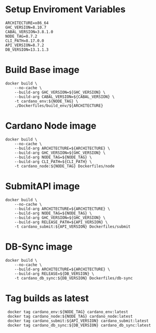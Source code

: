 # Setup Enviroment Variables
    ARCHITECTURE=x86_64
    GHC_VERSION=8.10.7
    CABAL_VERSION=3.8.1.0
    NODE_TAG=8.7.2
    CLI_PATH=8.17.0.0
    API_VERSION=8.7.2
    DB_VERSION=13.1.1.3

# Build Base image
    docker build \
        --no-cache \
        --build-arg GHC_VERSION=${GHC_VERSION} \
        --build-arg CABAL_VERSION=${CABAL_VERSION} \
        -t cardano_env:${NODE_TAG} \
        ./Dockerfiles/build_env/${ARCHITECTURE}

# Cardano Node image
    docker build \
        --no-cache \
        --build-arg ARCHITECTURE=${ARCHITECTURE} \
        --build-arg GHC_VERSION=${GHC_VERSION} \
        --build-arg NODE_TAG=${NODE_TAG} \
        --build-arg CLI_PATH=${CLI_PATH} \
        -t cardano_node:${NODE_TAG} Dockerfiles/node

# SubmitAPI image
    docker build \
        --no-cache \
        --build-arg ARCHITECTURE=${ARCHITECTURE} \
        --build-arg NODE_TAG=${NODE_TAG} \
        --build-arg GHC_VERSION=${GHC_VERSION} \
        --build-arg RELEASE_PATH=${API_VERSION} \
        -t cardano_submit:${API_VERSION} Dockerfiles/submit

# DB-Sync image
    docker build \
        --no-cache \
        --build-arg ARCHITECTURE=${ARCHITECTURE} \
        --build-arg RELEASE=${DB_VERSION} \
        -t cardano_db_sync:${DB_VERSION} Dockerfiles/db-sync

# Tag builds as latest
     docker tag cardano_env:${NODE_TAG} cardano_env:latest
     docker tag cardano_node:${NODE_TAG} cardano_node:latest
     docker tag cardano_submit:${API_VERSION} cardano_submit:latest
     docker tag cardano_db_sync:${DB_VERSION} cardano_db_sync:latest
